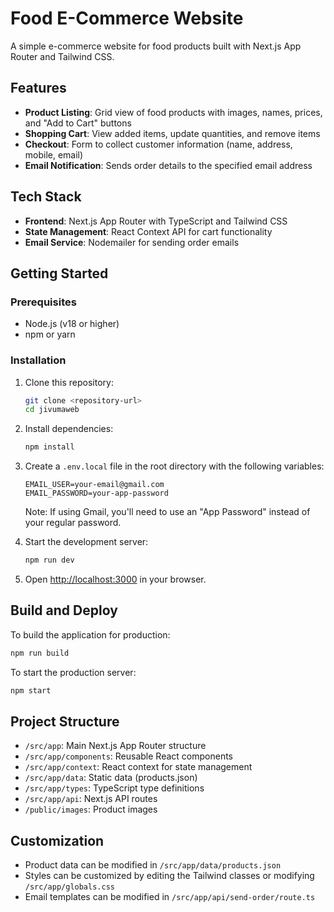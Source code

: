 # Food E-Commerce Website

A simple e-commerce website for food products built with Next.js App Router and Tailwind CSS.

## Features

- **Product Listing**: Grid view of food products with images, names, prices, and "Add to Cart" buttons
- **Shopping Cart**: View added items, update quantities, and remove items
- **Checkout**: Form to collect customer information (name, address, mobile, email)
- **Email Notification**: Sends order details to the specified email address

## Tech Stack

- **Frontend**: Next.js App Router with TypeScript and Tailwind CSS
- **State Management**: React Context API for cart functionality
- **Email Service**: Nodemailer for sending order emails

## Getting Started

### Prerequisites

- Node.js (v18 or higher)
- npm or yarn

### Installation

1. Clone this repository:
   ```bash
   git clone <repository-url>
   cd jivumaweb
   ```

2. Install dependencies:
   ```bash
   npm install
   ```

3. Create a `.env.local` file in the root directory with the following variables:
   ```
   EMAIL_USER=your-email@gmail.com
   EMAIL_PASSWORD=your-app-password
   ```
   Note: If using Gmail, you'll need to use an "App Password" instead of your regular password.

4. Start the development server:
   ```bash
   npm run dev
   ```

5. Open [http://localhost:3000](http://localhost:3000) in your browser.

## Build and Deploy

To build the application for production:

```bash
npm run build
```

To start the production server:

```bash
npm start
```

## Project Structure

- `/src/app`: Main Next.js App Router structure
- `/src/app/components`: Reusable React components
- `/src/app/context`: React context for state management
- `/src/app/data`: Static data (products.json)
- `/src/app/types`: TypeScript type definitions
- `/src/app/api`: Next.js API routes
- `/public/images`: Product images

## Customization

- Product data can be modified in `/src/app/data/products.json`
- Styles can be customized by editing the Tailwind classes or modifying `/src/app/globals.css`
- Email templates can be modified in `/src/app/api/send-order/route.ts`
